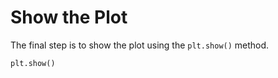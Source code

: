 # Show the Plot

The final step is to show the plot using the `plt.show()` method.

```python
plt.show()
```
